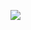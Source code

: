 ![](https://github.com/linhencdgpei/Software-Testing/actions/workflows/github-actions-demo.yml/badge.svg)
